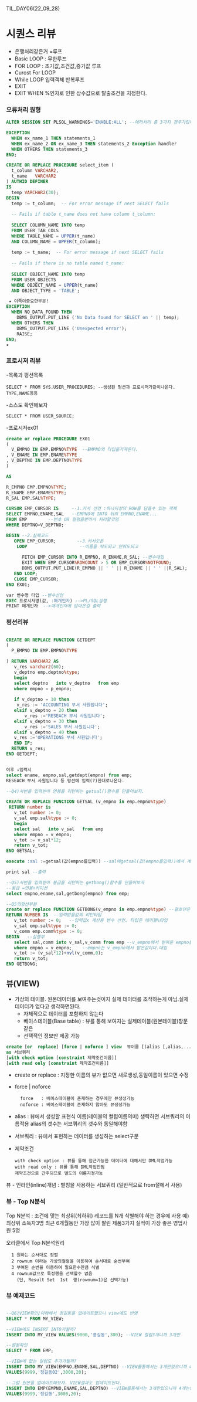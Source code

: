 TIL_DAY06(22_09_28)


# 시퀀스 리뷰

- 은행처리같은거 =루프
- Basic LOOP : 무한루프
- FOR LOOP : 초기값,조건값,증가값 루프
- Curost For LOOP 
- While LOOP 입력객체 반복루프
- EXIT
- EXIT WHEN %인자로 인한 상수값으로 탈출조건을 지정한다.

### 오류처리 원형
```SQL
ALTER SESSION SET PLSQL_WARNINGS='ENABLE:ALL'; --에러처리 총 3가지 경우가있다.

EXCEPTION
  WHEN ex_name_1 THEN statements_1                
  WHEN ex_name_2 OR ex_name_3 THEN statements_2 Exception handler
  WHEN OTHERS THEN statements_3                      
END;

CREATE OR REPLACE PROCEDURE select_item (
  t_column VARCHAR2,
  t_name   VARCHAR2
) AUTHID DEFINER
IS
  temp VARCHAR2(30);
BEGIN
  temp := t_column;  -- For error message if next SELECT fails
 
  -- Fails if table t_name does not have column t_column:
 
  SELECT COLUMN_NAME INTO temp
  FROM USER_TAB_COLS 
  WHERE TABLE_NAME = UPPER(t_name)
  AND COLUMN_NAME = UPPER(t_column);
 
  temp := t_name;  -- For error message if next SELECT fails
 
  -- Fails if there is no table named t_name:
 
  SELECT OBJECT_NAME INTO temp
  FROM USER_OBJECTS
  WHERE OBJECT_NAME = UPPER(t_name)
  AND OBJECT_TYPE = 'TABLE';

 ★ 이쪽이중요한부분!
EXCEPTION
  WHEN NO_DATA_FOUND THEN
    DBMS_OUTPUT.PUT_LINE ('No Data found for SELECT on ' || temp);
  WHEN OTHERS THEN
    DBMS_OUTPUT.PUT_LINE ('Unexpected error');
    RAISE;
END;
★
```

### 프로시저 리뷰

-목록과 펑션목록

    SELECT * FROM SYS.USER_PROCEDURES; --생성된 펑션과 프로시저가같이나온다. TYPE,NAME등등

-소스도 확인해보자

    SELECT * FROM USER_SOURCE;

-프로시저ex01

```sql
create or replace PROCEDURE EX01 
(
  V_EMPNO IN EMP.EMPNO%TYPE  --EMPNO의 타입을가져온다.
, V_ENAME IN EMP.ENAME%TYPE 
, V_DEPTNO IN EMP.DEPTNO%TYPE
) 

AS 

R_EMPNO EMP.EMPNO%TYPE;
R_ENAME EMP.ENAME%TYPE;
R_SAL EMP.SAL%TYPE;

CURSOR EMP_CURSOR IS     --1.커서 선언 :하나이상의 ROW를 담을수 있는 객체
SELECT EMPNO,ENAME,SAL   --EMPNO에 INTO 뒤의 EMPNO,ENAME...
FROM EMP        --번호 OR 컬럼을받아서 처리할것임
WHERE DEPTNO=V_DEPTNO;

BEGIN --2.실제코드
   OPEN EMP_CURSOR;        --3.커서오픈
    LOOP                    --이름을 줘도되고 안줘도되고
    
      FETCH EMP_CURSOR INTO R_EMPNO, R_ENAME,R_SAL; --변수대입
      EXIT WHEN EMP_CURSOR%ROWCOUNT > 5 OR EMP_CURSOR%NOTFOUND;
      DBMS_OUTPUT.PUT_LINE(R_EMPNO || ' ' || R_ENAME || ' ' ||R_SAL);
   END LOOP;
   CLOSE EMP_CURSOR;
END EX01;

var 변수명 타입 --변수선언
EXEC 프로시저명(값, :매개인자) -->PL/SQL실행
PRINT 매개인자  -->매개인자에 담아온걸 출력
```
### 펑션리뷰

```sql

CREATE OR REPLACE FUNCTION GETDEPT 
(
  P_EMPNO IN EMP.EMPNO%TYPE

) RETURN VARCHAR2 AS 
   v_res varchar2(60);
   v_deptno emp.deptno%type;      
   begin   
   select deptno   into v_deptno   from emp
   where empno = p_empno;      
   
   if v_deptno = 10 then
   	v_res := 'ACCOUNTING 부서 사원입니다';
   elsif v_deptno = 20 then
	   v_res :='RESEACH 부서 사원입니다';
   elsif v_deptno = 30 then
	   v_res :='SALES 부서 사원입니다';
   elsif v_deptno = 40 then
   v_res :='OPERATIONS 부서 사원입니다'; 
   END IF; 
  RETURN v_res;
END GETDEPT;


이후 ↓입력시
select ename, empno,sal,getdept(empno) from emp;
RESEACH 부서 사원입니다 등 펑션에 입력(?)한대로나온다.

--Q4)사번을 입력받아 연봉을 리턴하는 getsal()함수를 만들어보자.

CREATE OR REPLACE FUNCTION GETSAL (v_empno in emp.empno%type)
 RETURN number is
   v_tot number := 0;
   v_sal emp.sal%type := 0;      
   begin   
   select sal   into v_sal   from emp
   where empno = v_empno;      
   v_tot := v_sal*12;
   return v_tot;
END GETSAL;

execute :sal :=getsal(값(empno를입력)) --sal에getsal(값(empno를입력))에서 계산한값을 넣고

print sal --출력

--Q5)사번을 입력받아 봉급을 리턴하는 getbong()함수를 만들어보자
--봉급 =연봉+커미션
select empno,ename,sal,getbong(empno) from emp;

--Q5의펑션부분
create or replace FUNCTION GETBONG(v_empno in emp.empno%type) --괄호안은입력받을값을선언
RETURN NUMBER IS  --입력받을값의 리턴타입
   v_tot number := 0;   --입력값x 계산용 변수 선언. 타입은 테이블%타입
   v_sal emp.sal%type := 0;
   v_comm emp.comm%type := 0;
BEGIN   --실행부
   select sal,comm into v_sal,v_comm from emp --v_empno에서 받아온 empno를가지고 일치하는 sal,comm을찾아v_sal,v_comm에 넘겨준다
   where empno = v_empno;    --empno는 v_empno에서 받은값이다.대입  
   v_tot := (v_sal*12)+nvl(v_comm,0);
   return v_tot;
END GETBONG;

```

## 뷰(VIEW)
- 가상의 테이블. 원본데이터를 보여주는것이지 실제 데이터를 조작하는게 아님.실제 데이터가 없다고 생각하면된다.
   - 자체적으로 데이터를 포함하지 않는다
   - 베이스테이블(Base table) : 뷰를 통해 보여지는 실제테이블(원본테이블)창문같은
   - 선택적인 정보만 제공 가능
```sql 
create [or  replace] [force | noforce ] view  뷰이름 [(alias [,alias,.....)]
as 서브쿼리
[with check option [constraint 제약조건이름]]
[with read only [constraint 제약조건이름]]
```
  - create or replace : 지정한 이름의 뷰가 없으면 새로생성,동일이름이 있으면 수정
  - force | noforce
  
          force   : 베이스테이블이 존재하는 경우에만 뷰생성가능
          noforce : 베이스테이블이 존재하지 않아도 뷰생성가능
  - alias : 
        뷰에서 생성할 표현식 이름(테이블의 컬럼이름의미)
        생략하면 서브쿼리의 이름적용
        alias의 갯수는 서브쿼리의 갯수와 동일해야함

  - 서브쿼리 : 뷰에서 표현하는 데이터를 생성하는 select구문
  - 제약조건 
  
        with check option : 뷰를 통해 접근가능한 데이터에 대해서만 DML작업가능
        with read only : 뷰를 통해 DML작업안됨
        제약조건으로 간주되므로 별도의 이름지정가능


뷰 - 인라인(inline)개념 : 별칭을 사용하는 서브쿼리 (일반적으로 from절에서 사용)

### 뷰 - Top N분석

  Top N분석 : 조건에 맞는 최상위(최하위) 레코드를 N개 식별해야 하는 경우에 사용
   예) 최상위 소득자3명
         최근 6개월동안 가장 많이 팔린 제품3가지
         실적이 가장 좋은 영업사원 5명
   

   오라클에서 Top N분석원리

      1 원하는 순서대로 정렬
      2 rownum 이라는 가상의컬럼을 이용하여 순서대로 순번부여
      3 부여된 순번을 이용하여 필요한수만큼 식별
      4 rownum값으로 특정행을 선택할수 없음
        (단, Result Set  1st  행(rownum=1)은 선택가능)

### 뷰 예제코드
```SQL 

--Q6)VIEW확인/아래에서 정길동을 업데이트했으니 view에도 반영
SELECT * FROM MY_VIEW;

--VIEW에도 INSERT INTO가될까?
INSERT INTO MY_VIEW VALUES(9000,'홍길동',300); --VIEW 컬럼3개니까 3개만

--원본확인
SELECT * FROM EMP;

--VIEW에 없는 컬럼도 추가가될까?
INSERT INTO MY_VIEW(EMPNO,ENAME,SAL,DEPTNO) --VIEW를통해서는 3개만있으니까 4개는안됨
VALUES(9999,'정길동02',3000,20);

--그럼 원본을 업데이트해보자. VIEW결과도 업데이트된다.
INSERT INTO EMP(EMPNO,ENAME,SAL,DEPTNO) --VIEW를통해서는 3개만있으니까 4개는안됨
VALUES(9999,'정길동',3000,20);

```